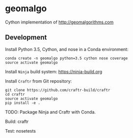 # geomalgo

Cython implementation of http://geomalgorithms.com

## Development

Install Python 3.5, Cython, and nose in a Conda environment: 

    conda create -n geomalgo python=3.5 cython nose coverage
    source activate geomalgo

Install `Ninja` build system: https://ninja-build.org

Install `Craftr` from Git repository:

    git clone https://github.com/craftr-build/craftr
    cd craftr
    source activate geomalgo
    pip install -e .

TODO: Package Ninja and Craftr with Conda.

Build:
    craftr

Test:
    nosetests
